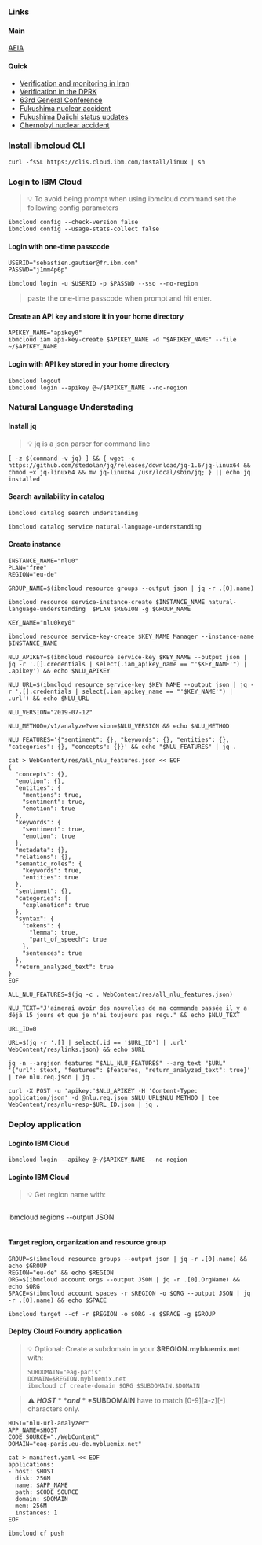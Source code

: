 ### Links

#### Main

[AEIA](https://www.iaea.org/)

#### Quick

- [Verification and monitoring in Iran](https://www.iaea.org/newscenter/focus/iran)
- [Verification in the DPRK](https://www.iaea.org/newscenter/focus/dprk)
- [63rd General Conference](https://www.iaea.org/about/policy/gc/gc63)
- [Fukushima nuclear accident](https://www.iaea.org/newscenter/focus/fukushima)
- [Fukushima Daiichi status updates](https://www.iaea.org/newscenter/focus/fukushima/status-update)
- [Chernobyl nuclear accident](https://www.iaea.org/newscenter/focus/chernobyl)


### Install ibmcloud CLI

	curl -fsSL https://clis.cloud.ibm.com/install/linux | sh

### Login to IBM Cloud

> :bulb: To avoid being prompt when using ibmcloud command set the following config parameters

```
ibmcloud config --check-version false
ibmcloud config --usage-stats-collect false
```

#### Login with one-time passcode

```
USERID="sebastien.gautier@fr.ibm.com"
PASSWD="j1mm4p6p"

ibmcloud login -u $USERID -p $PASSWD --sso --no-region
```

> paste the one-time passcode when prompt  and hit enter.

#### Create an API key and store it in your home  directory

```
APIKEY_NAME="apikey0"
ibmcloud iam api-key-create $APIKEY_NAME -d "$APIKEY_NAME" --file ~/$APIKEY_NAME
```

#### Login with API key stored in your home directory

```
ibmcloud logout
ibmcloud login --apikey @~/$APIKEY_NAME --no-region
```

### Natural Language Understading

#### Install jq 

> :bulb: jq is a json parser for command line

```
[ -z $(command -v jq) ] && { wget -c https://github.com/stedolan/jq/releases/download/jq-1.6/jq-linux64 && chmod +x jq-linux64 && mv jq-linux64 /usr/local/sbin/jq; } || echo jq installed
```

#### Search availability in catalog

```
ibmcloud catalog search understanding

ibmcloud catalog service natural-language-understanding
```

#### Create instance

```
INSTANCE_NAME="nlu0"
PLAN="free"
REGION="eu-de"

GROUP_NAME=$(ibmcloud resource groups --output json | jq -r .[0].name)

ibmcloud resource service-instance-create $INSTANCE_NAME natural-language-understanding  $PLAN $REGION -g $GROUP_NAME	

KEY_NAME="nlu0key0"

ibmcloud resource service-key-create $KEY_NAME Manager --instance-name $INSTANCE_NAME

NLU_APIKEY=$(ibmcloud resource service-key $KEY_NAME --output json | jq -r '.[].credentials | select(.iam_apikey_name == "'$KEY_NAME'") | .apikey') && echo $NLU_APIKEY

NLU_URL=$(ibmcloud resource service-key $KEY_NAME --output json | jq -r '.[].credentials | select(.iam_apikey_name == "'$KEY_NAME'") | .url') && echo $NLU_URL

NLU_VERSION="2019-07-12"

NLU_METHOD=/v1/analyze?version=$NLU_VERSION && echo $NLU_METHOD

NLU_FEATURES='{"sentiment": {}, "keywords": {}, "entities": {}, "categories": {}, "concepts": {}}' && echo "$NLU_FEATURES" | jq .

cat > WebContent/res/all_nlu_features.json << EOF
{
  "concepts": {},
  "emotion": {},
  "entities": {
    "mentions": true,
    "sentiment": true,
    "emotion": true
  },
  "keywords": {
    "sentiment": true,
    "emotion": true
  },
  "metadata": {},
  "relations": {},
  "semantic_roles": {
    "keywords": true,
    "entities": true
  },
  "sentiment": {},
  "categories": {
    "explanation": true
  },
  "syntax": {
    "tokens": {
      "lemma": true,
      "part_of_speech": true
    },
    "sentences": true
  },
  "return_analyzed_text": true
}
EOF

ALL_NLU_FEATURES=$(jq -c . WebContent/res/all_nlu_features.json)

NLU_TEXT="J'aimerai avoir des nouvelles de ma commande passée il y a déjà 15 jours et que je n'ai toujours pas reçu." && echo $NLU_TEXT

URL_ID=0

URL=$(jq -r '.[] | select(.id == '$URL_ID') | .url' WebContent/res/links.json) && echo $URL

jq -n --argjson features "$ALL_NLU_FEATURES" --arg text "$URL" '{"url": $text, "features": $features, "return_analyzed_text": true}' | tee nlu.req.json | jq .

curl -X POST -u 'apikey:'$NLU_APIKEY -H 'Content-Type: application/json' -d @nlu.req.json $NLU_URL$NLU_METHOD | tee WebContent/res/nlu-resp-$URL_ID.json | jq .
```

### Deploy application

#### Loginto IBM Cloud

```
ibmcloud login --apikey @~/$APIKEY_NAME --no-region
```

#### Loginto IBM Cloud

> :bulb: Get region name with:

>```
ibmcloud regions --output JSON
>```

#### Target region, organization and resource group

```
GROUP=$(ibmcloud resource groups --output json | jq -r .[0].name) && echo $GROUP
REGION="eu-de" && echo $REGION
ORG=$(ibmcloud account orgs --output JSON | jq -r .[0].OrgName) && echo $ORG
SPACE=$(ibmcloud account spaces -r $REGION -o $ORG --output JSON | jq -r .[0].name) && echo $SPACE

ibmcloud target --cf -r $REGION -o $ORG -s $SPACE -g $GROUP
```

#### Deploy Cloud Foundry application

> :bulb: Optional: Create a subdomain in your **$REGION.mybluemix.net** with:
> ```
> SUBDOMAIN="eag-paris"
> DOMAIN=$REGION.mybluemix.net
> ibmcloud cf create-domain $ORG $SUBDOMAIN.$DOMAIN
> ```

> :warning: **$HOST** and **$SUBDOMAIN** have to match [0-9][a-z][-] characters only.

```
HOST="nlu-url-analyzer"
APP_NAME=$HOST
CODE_SOURCE="./WebContent"
DOMAIN="eag-paris.eu-de.mybluemix.net"

cat > manifest.yaml << EOF
applications:
- host: $HOST
  disk: 256M
  name: $APP_NAME
  path: $CODE_SOURCE
  domain: $DOMAIN
  mem: 256M
  instances: 1
EOF

ibmcloud cf push
```

